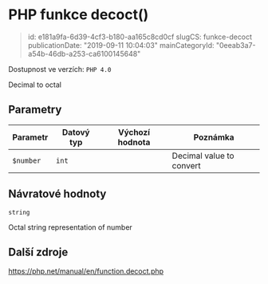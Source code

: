 PHP funkce decoct()
================================

> id: e181a9fa-6d39-4cf3-b180-aa165c8cd0cf
> slugCS: funkce-decoct
> publicationDate: "2019-09-11 10:04:03"
> mainCategoryId: "0eeab3a7-a54b-46db-a253-ca6100145648"

Dostupnost ve verzích: `PHP 4.0`

Decimal to octal


Parametry
--------------

| Parametr | Datový typ | Výchozí hodnota | Poznámka |
|-----|-----|-----|-----|
| `$number` | `int` |  | Decimal value to convert |


Návratové hodnoty
----------------

`string`

Octal string representation of number

Další zdroje
------------

https://php.net/manual/en/function.decoct.php
